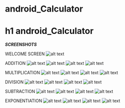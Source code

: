 # android_Calculator

# h1 android_Calculator

***SCREENSHOTS***

WELCOME SCREEN
![alt text](https://github.com/varun-k-victor/android_Calculator/blob/master/screenshots/Screenshot_2021-10-23-23-16-01-38.jpg)

ADDITION
![alt text](https://github.com/varun-k-victor/android_Calculator/blob/master/screenshots/Screenshot_2021-10-23-23-16-13-96.jpg)
![alt text](https://github.com/varun-k-victor/android_Calculator/blob/master/screenshots/Screenshot_2021-10-23-23-16-20-33.jpg)
![alt text](https://github.com/varun-k-victor/android_Calculator/blob/master/screenshots/Screenshot_2021-10-23-23-16-30-24.jpg)
![alt text](https://github.com/varun-k-victor/android_Calculator/blob/master/screenshots/Screenshot_2021-10-23-23-16-36-17.jpg)

MULTIPLICATION
![alt text](https://github.com/varun-k-victor/android_Calculator/blob/master/screenshots/Screenshot_2021-10-23-23-16-54-74.jpg)
![alt text](https://github.com/varun-k-victor/android_Calculator/blob/master/screenshots/Screenshot_2021-10-23-23-17-00-43.jpg)
![alt text](https://github.com/varun-k-victor/android_Calculator/blob/master/screenshots/Screenshot_2021-10-23-23-17-08-85.jpg)
![alt text](https://github.com/varun-k-victor/android_Calculator/blob/master/screenshots/Screenshot_2021-10-23-23-17-13-24.jpg)

DIVISION
![alt text](https://github.com/varun-k-victor/android_Calculator/blob/master/screenshots/Screenshot_2021-10-23-23-17-21-70.jpg)
![alt text](https://github.com/varun-k-victor/android_Calculator/blob/master/screenshots/Screenshot_2021-10-23-23-17-27-50.jpg)
![alt text](https://github.com/varun-k-victor/android_Calculator/blob/master/screenshots/Screenshot_2021-10-23-23-17-34-05.jpg)
![alt text](https://github.com/varun-k-victor/android_Calculator/blob/master/screenshots/Screenshot_2021-10-23-23-17-37-01.jpg)

SUBTRACTION
![alt text](https://github.com/varun-k-victor/android_Calculator/blob/master/screenshots/Screenshot_2021-10-23-23-17-46-54.jpg)
![alt text](https://github.com/varun-k-victor/android_Calculator/blob/master/screenshots/Screenshot_2021-10-23-23-17-52-74.jpg)
![alt text](https://github.com/varun-k-victor/android_Calculator/blob/master/screenshots/Screenshot_2021-10-23-23-18-01-23.jpg)
![alt text](https://github.com/varun-k-victor/android_Calculator/blob/master/screenshots/Screenshot_2021-10-23-23-18-04-06.jpg)

EXPONENTIATION
![alt text](https://github.com/varun-k-victor/android_Calculator/blob/master/screenshots/Screenshot_2021-10-23-23-18-11-24.jpg)
![alt text](https://github.com/varun-k-victor/android_Calculator/blob/master/screenshots/Screenshot_2021-10-23-23-18-13-56.jpg)
![alt text](https://github.com/varun-k-victor/android_Calculator/blob/master/screenshots/Screenshot_2021-10-23-23-18-16-27.jpg)
![alt text](https://github.com/varun-k-victor/android_Calculator/blob/master/screenshots/Screenshot_2021-10-23-23-18-18-87.jpg)
